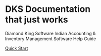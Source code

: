 <div class="landing-page-section">
    <div class="landing-page-content">
        <h1>DKS Documentation <br> that just works </h1>
        <p>Diamond King Software Indian Accounting & <br> Inventory Management Software Help Guide</p>
        <a href = "getting_started" class="quick-start-button"> Quick Start </a>
    </div>
</div>

<style>
    /* Hide Navigation Sidebar & Table of Contents */
.md-sidebar--primary,
.md-sidebar--secondary {
    display: none !important;
}

/* Expand Content Area */
.md-content {
    margin-left: 0 !important;
    max-width: 100% !important;
}

/* Hide Bottom Navigation Bar (Footer Navigation) */
.md-footer {
    display: none !important;
}
</style>
